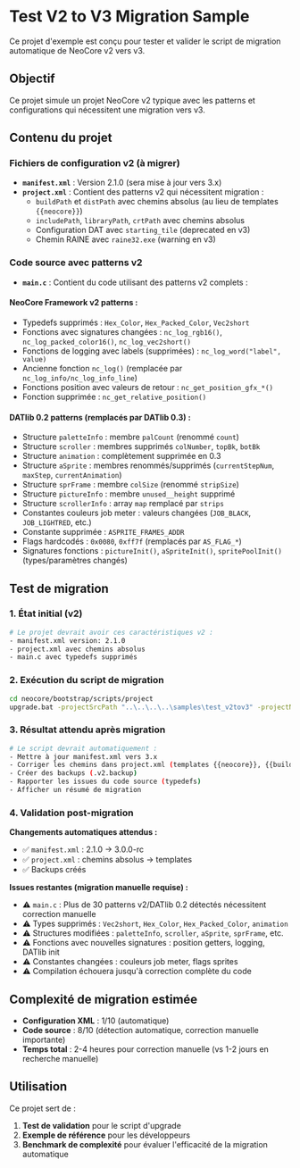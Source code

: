 # Test V2 to V3 Migration Sample

Ce projet d'exemple est conçu pour tester et valider le script de migration automatique de NeoCore v2 vers v3.

## Objectif

Ce projet simule un projet NeoCore v2 typique avec les patterns et configurations qui nécessitent une migration vers v3.

## Contenu du projet

### Fichiers de configuration v2 (à migrer)

- **`manifest.xml`** : Version 2.1.0 (sera mise à jour vers 3.x)
- **`project.xml`** : Contient des patterns v2 qui nécessitent migration :
  - `buildPath` et `distPath` avec chemins absolus (au lieu de templates `{{neocore}}`)
  - `includePath`, `libraryPath`, `crtPath` avec chemins absolus
  - Configuration DAT avec `starting_tile` (deprecated en v3)
  - Chemin RAINE avec `raine32.exe` (warning en v3)

### Code source avec patterns v2

- **`main.c`** : Contient du code utilisant des patterns v2 complets :

#### NeoCore Framework v2 patterns :
  - Typedefs supprimés : `Hex_Color`, `Hex_Packed_Color`, `Vec2short`
  - Fonctions avec signatures changées : `nc_log_rgb16()`, `nc_log_packed_color16()`, `nc_log_vec2short()`
  - Fonctions de logging avec labels (supprimées) : `nc_log_word("label", value)`
  - Ancienne fonction `nc_log()` (remplacée par `nc_log_info/nc_log_info_line`)
  - Fonctions position avec valeurs de retour : `nc_get_position_gfx_*()`
  - Fonction supprimée : `nc_get_relative_position()`

#### DATlib 0.2 patterns (remplacés par DATlib 0.3) :
  - Structure `paletteInfo` : membre `palCount` (renommé `count`)
  - Structure `scroller` : membres supprimés `colNumber`, `topBk`, `botBk`
  - Structure `animation` : complètement supprimée en 0.3
  - Structure `aSprite` : membres renommés/supprimés (`currentStepNum`, `maxStep`, `currentAnimation`)
  - Structure `sprFrame` : membre `colSize` (renommé `stripSize`)
  - Structure `pictureInfo` : membre `unused__height` supprimé
  - Structure `scrollerInfo` : array `map` remplacé par `strips`
  - Constantes couleurs job meter : valeurs changées (`JOB_BLACK`, `JOB_LIGHTRED`, etc.)
  - Constante supprimée : `ASPRITE_FRAMES_ADDR`
  - Flags hardcodés : `0x0080`, `0xff7f` (remplacés par `AS_FLAG_*`)
  - Signatures fonctions : `pictureInit()`, `aSpriteInit()`, `spritePoolInit()` (types/paramètres changés)

## Test de migration

### 1. État initial (v2)
```bash
# Le projet devrait avoir ces caractéristiques v2 :
- manifest.xml version: 2.1.0
- project.xml avec chemins absolus
- main.c avec typedefs supprimés
```

### 2. Exécution du script de migration
```bash
cd neocore/bootstrap/scripts/project
upgrade.bat -projectSrcPath "..\..\..\..\samples\test_v2tov3" -projectNeocorePath "..\..\..\..\samples\test_v2tov3"
```

### 3. Résultat attendu après migration
```bash
# Le script devrait automatiquement :
- Mettre à jour manifest.xml vers 3.x
- Corriger les chemins dans project.xml (templates {{neocore}}, {{build}})
- Créer des backups (.v2.backup)
- Rapporter les issues du code source (typedefs)
- Afficher un résumé de migration
```

### 4. Validation post-migration

**Changements automatiques attendus :**
- ✅ `manifest.xml` : 2.1.0 → 3.0.0-rc
- ✅ `project.xml` : chemins absolus → templates
- ✅ Backups créés

**Issues restantes (migration manuelle requise) :**
- ⚠️ `main.c` : Plus de 30 patterns v2/DATlib 0.2 détectés nécessitent correction manuelle
- ⚠️ Types supprimés : `Vec2short`, `Hex_Color`, `Hex_Packed_Color`, `animation`
- ⚠️ Structures modifiées : `paletteInfo`, `scroller`, `aSprite`, `sprFrame`, etc.
- ⚠️ Fonctions avec nouvelles signatures : position getters, logging, DATlib init
- ⚠️ Constantes changées : couleurs job meter, flags sprites
- ⚠️ Compilation échouera jusqu'à correction complète du code

## Complexité de migration estimée

- **Configuration XML** : 1/10 (automatique)
- **Code source** : 8/10 (détection automatique, correction manuelle importante)
- **Temps total** : 2-4 heures pour correction manuelle (vs 1-2 jours en recherche manuelle)

## Utilisation

Ce projet sert de :
1. **Test de validation** pour le script d'upgrade
2. **Exemple de référence** pour les développeurs
3. **Benchmark de complexité** pour évaluer l'efficacité de la migration automatique
